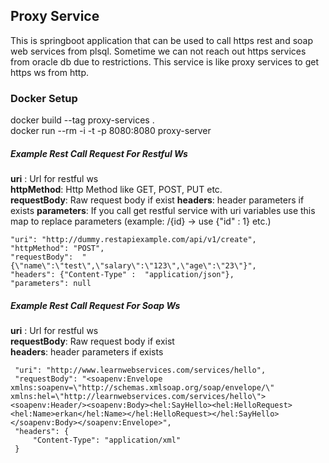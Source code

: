 ## **Proxy Service**

This is springboot application that can be used to call https rest and soap web services from plsql.
Sometime we can not reach out https services from oracle db due to restrictions. This service is like proxy services to get https ws from http.

### **Docker Setup**

docker build --tag proxy-services . <br/>
docker run --rm -i -t -p 8080:8080 proxy-server



##### Example Rest Call Request For Restful Ws

**uri** : Url for restful ws <br/>
**httpMethod**: Http Method like GET, POST, PUT etc.<br/>
**requestBody**: Raw request body if exist
**headers**: header parameters if exists
**parameters**: If you call get restful service with uri variables use this map to replace parameters (example: /{id} -> use {"id" : 1} etc.)


    "uri": "http://dummy.restapiexample.com/api/v1/create",
    "httpMethod": "POST",
    "requestBody": 	"{\"name\":\"test\",\"salary\":\"123\",\"age\":\"23\"}",
    "headers": {"Content-Type" :  "application/json"},
    "parameters": null


##### Example Rest Call Request For Soap Ws

**uri** : Url for restful ws <br/>
**requestBody**: Raw request body if exist <br/>
**headers**: header parameters if exists <br/>


     "uri": "http://www.learnwebservices.com/services/hello",
     "requestBody": "<soapenv:Envelope xmlns:soapenv=\"http://schemas.xmlsoap.org/soap/envelope/\" xmlns:hel=\"http://learnwebservices.com/services/hello\"><soapenv:Header/><soapenv:Body><hel:SayHello><hel:HelloRequest><hel:Name>erkan</hel:Name></hel:HelloRequest></hel:SayHello></soapenv:Body></soapenv:Envelope>",
     "headers": {
         "Content-Type": "application/xml"
     }
 